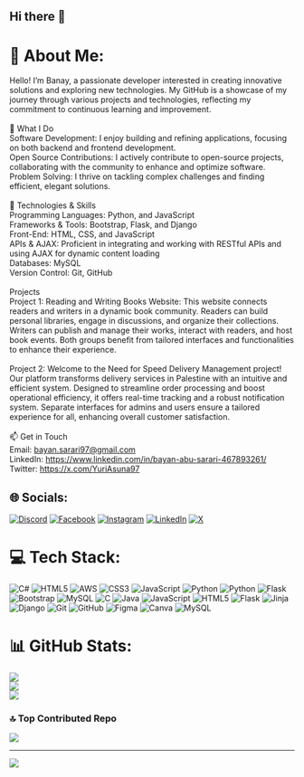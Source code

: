 ## Hi there 👋

# 💫 About Me:
Hello! I’m Banay, a passionate developer interested in creating innovative solutions and exploring new technologies. My GitHub is a showcase of my journey through various projects and technologies, reflecting my commitment to continuous learning and improvement.<br><br>🌟 What I Do<br>Software Development: I enjoy building and refining applications, focusing on both backend and frontend development.<br>Open Source Contributions: I actively contribute to open-source projects, collaborating with the community to enhance and optimize software.<br>Problem Solving: I thrive on tackling complex challenges and finding efficient, elegant solutions.<br><br>🚀 Technologies & Skills<br>Programming Languages: Python, and JavaScript<br>Frameworks & Tools: Bootstrap, Flask,  and Django<br>Front-End: HTML, CSS, and JavaScript<br>APIs & AJAX: Proficient in integrating and working with RESTful APIs and using AJAX for dynamic content loading<br>Databases: MySQL<br>Version Control: Git, GitHub<br><br>Projects<br>Project 1: Reading and Writing Books Website: This website connects readers and writers in a dynamic book community. Readers can build personal libraries, engage in discussions, and organize their collections. Writers can publish and manage their works, interact with readers, and host book events. Both groups benefit from tailored interfaces and functionalities to enhance their experience.<br><br>Project 2: Welcome to the Need for Speed Delivery Management project! Our platform transforms delivery services in Palestine with an intuitive and efficient system. Designed to streamline order processing and boost operational efficiency, it offers real-time tracking and a robust notification system. Separate interfaces for admins and users ensure a tailored experience for all, enhancing overall customer satisfaction.<br><br>📫 Get in Touch<br>Email: bayan.sarari97@gmail.com<br>LinkedIn: https://www.linkedin.com/in/bayan-abu-sarari-467893261/<br>Twitter: https://x.com/YuriAsuna97<br>


## 🌐 Socials:
[![Discord](https://img.shields.io/badge/Discord-%237289DA.svg?logo=discord&logoColor=white)](https://discord.gg/https://www.instagram.com/bayansarari/) [![Facebook](https://img.shields.io/badge/Facebook-%231877F2.svg?logo=Facebook&logoColor=white)](https://facebook.com/https://www.facebook.com/bayan.sarari) [![Instagram](https://img.shields.io/badge/Instagram-%23E4405F.svg?logo=Instagram&logoColor=white)](https://instagram.com/https://www.instagram.com/bayansarari/) [![LinkedIn](https://img.shields.io/badge/LinkedIn-%230077B5.svg?logo=linkedin&logoColor=white)](https://linkedin.com/in/https://www.linkedin.com/in/bayan-abu-sarari-467893261/) [![X](https://img.shields.io/badge/X-black.svg?logo=X&logoColor=white)](https://x.com/https://x.com/YuriAsuna97) 

# 💻 Tech Stack:
![C#](https://img.shields.io/badge/c%23-%23239120.svg?style=for-the-badge&logo=csharp&logoColor=white) ![HTML5](https://img.shields.io/badge/html5-%23E34F26.svg?style=for-the-badge&logo=html5&logoColor=white) ![AWS](https://img.shields.io/badge/AWS-%23FF9900.svg?style=for-the-badge&logo=amazon-aws&logoColor=white) ![CSS3](https://img.shields.io/badge/css3-%231572B6.svg?style=for-the-badge&logo=css3&logoColor=white) ![JavaScript](https://img.shields.io/badge/javascript-%23323330.svg?style=for-the-badge&logo=javascript&logoColor=%23F7DF1E) ![Python](https://img.shields.io/badge/python-3670A0?style=for-the-badge&logo=python&logoColor=ffdd54) ![Python](https://img.shields.io/badge/python-3670A0?style=for-the-badge&logo=python&logoColor=ffdd54) ![Flask](https://img.shields.io/badge/flask-%23000.svg?style=for-the-badge&logo=flask&logoColor=white) ![Bootstrap](https://img.shields.io/badge/bootstrap-%238511FA.svg?style=for-the-badge&logo=bootstrap&logoColor=white) ![MySQL](https://img.shields.io/badge/mysql-4479A1.svg?style=for-the-badge&logo=mysql&logoColor=white) ![C](https://img.shields.io/badge/c-%2300599C.svg?style=for-the-badge&logo=c&logoColor=white) ![Java](https://img.shields.io/badge/java-%23ED8B00.svg?style=for-the-badge&logo=openjdk&logoColor=white) ![JavaScript](https://img.shields.io/badge/javascript-%23323330.svg?style=for-the-badge&logo=javascript&logoColor=%23F7DF1E) ![HTML5](https://img.shields.io/badge/html5-%23E34F26.svg?style=for-the-badge&logo=html5&logoColor=white) ![Flask](https://img.shields.io/badge/flask-%23000.svg?style=for-the-badge&logo=flask&logoColor=white) ![Jinja](https://img.shields.io/badge/jinja-white.svg?style=for-the-badge&logo=jinja&logoColor=black) ![Django](https://img.shields.io/badge/django-%23092E20.svg?style=for-the-badge&logo=django&logoColor=white) ![Git](https://img.shields.io/badge/git-%23F05033.svg?style=for-the-badge&logo=git&logoColor=white) ![GitHub](https://img.shields.io/badge/github-%23121011.svg?style=for-the-badge&logo=github&logoColor=white) ![Figma](https://img.shields.io/badge/figma-%23F24E1E.svg?style=for-the-badge&logo=figma&logoColor=white) ![Canva](https://img.shields.io/badge/Canva-%2300C4CC.svg?style=for-the-badge&logo=Canva&logoColor=white) ![MySQL](https://img.shields.io/badge/mysql-4479A1.svg?style=for-the-badge&logo=mysql&logoColor=white)
# 📊 GitHub Stats:
![](https://github-readme-stats.vercel.app/api?username=Bayan97&theme=dark&hide_border=false&include_all_commits=false&count_private=false)<br/>
![](https://github-readme-streak-stats.herokuapp.com/?user=Bayan97&theme=dark&hide_border=false)<br/>
![](https://github-readme-stats.vercel.app/api/top-langs/?username=Bayan97&theme=dark&hide_border=false&include_all_commits=false&count_private=false&layout=compact)

### 🔝 Top Contributed Repo
![](https://github-contributor-stats.vercel.app/api?username=Bayan97&limit=5&theme=dark&combine_all_yearly_contributions=true)

---
[![](https://visitcount.itsvg.in/api?id=Bayan97&icon=0&color=0)](https://visitcount.itsvg.in)

<!-- Proudly created with GPRM ( https://gprm.itsvg.in ) -->
